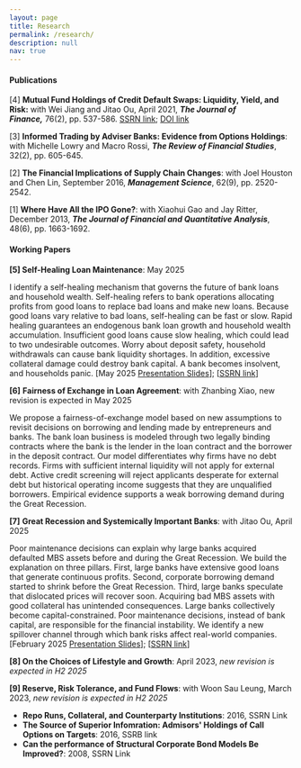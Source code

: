 ```yaml
---
layout: page
title: Research
permalink: /research/
description: null
nav: true
---
```

#### P﻿ublications

\[﻿4] **Mutual Fund Holdings of Credit Default Swaps: Liquidity, Yield, and Risk:** with Wei Jiang and Jitao Ou, April 2021, ***The Journal of Finance,*** 76(2), pp. 537-586.  [SSRN link](https://papers.ssrn.com/sol3/papers.cfm?abstract_id=2549996); [DOI link](https://onlinelibrary.wiley.com/doi/10.1111/jofi.12996)

\[﻿3] **Informed Trading by Adviser Banks: Evidence from Options Holdings**: with Michelle Lowry and Macro Rossi, ***The Review of Financial Studies***, 32(2), pp. 605-645.

\[﻿2] **The Financial Implications of Supply Chain Changes**: with Joel Houston and Chen Lin, September 2016, ***Management Science***, 62(9), pp. 2520-2542.

\[﻿1] **Where Have All the IPO Gone?**: with Xiaohui Gao and Jay Ritter, December 2013, ***The Journal of Financial and Quantitative Analysis***, 48(6), pp. 1663-1692.

#### Working Papers

**\[5] Self-Healing Loan Maintenance**: May 2025 

I identify a self-healing mechanism that governs the future of bank loans and household wealth. Self-healing refers to bank operations allocating profits from good loans to replace bad loans and make new loans. Because good loans vary relative to bad loans, self-healing can be fast or slow. Rapid healing guarantees an endogenous bank loan growth and household wealth accumulation. Insufficient good loans cause slow healing, which could lead to two undesirable outcomes. Worry about deposit safety, household withdrawals can cause bank liquidity shortages. In addition, excessive collateral damage could destroy bank capital. A bank becomes insolvent, and households panic. [May 2025 [Presentation Slides](https://www.dropbox.com/scl/fi/3mfm2k3zaaiazvqgahr3f/Banks_pres.pdf?rlkey=j47jsowynn2mci74cix4e2wdz&dl=0)[](https://www.dropbox.com/scl/fi/3mfm2k3zaaiazvqgahr3f/Banks_pres.pdf?rlkey=j47jsowynn2mci74cix4e2wdz&dl=0)]; [[SSRN link](https://papers.ssrn.com/sol3/papers.cfm?abstract_id=4649359)]

**\[6]** **Fairness of Exchange in Loan Agreement**: with Zhanbing Xiao, new revision is expected in May 2025

We propose a fairness-of-exchange model based on new assumptions to revisit decisions on borrowing and lending made by entrepreneurs and banks. The bank loan business is modeled through two legally binding contracts where the bank is the lender in the loan contract and the borrower in the deposit contract. Our model differentiates why firms have no debt records. Firms with sufficient internal liquidity will not apply for external debt. Active credit screening will reject applicants desperate for external debt but historical operating income suggests that they are unqualified borrowers. Empirical evidence supports a weak borrowing demand during the Great Recession.

**\[7]** **Great Recession and Systemically Important Banks**: with Jitao Ou, April 2025

Poor maintenance decisions can explain why large banks acquired defaulted MBS assets before and during the Great Recession. We build the explanation on three pillars. First, large banks have extensive good loans that generate continuous profits. Second, corporate borrowing demand started to shrink before the Great Recession. Third, large banks speculate that dislocated prices will recover soon. Acquiring bad MBS assets with good collateral has unintended consequences. Large banks collectively become capital-constrained.   Poor maintenance decisions, instead of bank capital, are responsible for the financial instability. We identify a new spillover channel through which bank risks affect real-world companies. [February 2025 [Presentation Slides](https://www.dropbox.com/scl/fi/3fcksh370x2qew0srsqoe/Bank_JC2_pres.pdf?rlkey=r2v2uf5qfhlh2fmg59nas3ddt&dl=0)[](https://www.dropbox.com/scl/fi/3fcksh370x2qew0srsqoe/Bank_JC2_pres.pdf?rlkey=r2v2uf5qfhlh2fmg59nas3ddt&dl=0)]; [[SSRN link](https://papers.ssrn.com/sol3/papers.cfm?abstract_id=5121111)]

**\[8] O﻿n the Choices of Lifestyle and Growth**: April 2023, *new revision is expected in H2 2025*

**\[9] R﻿eserve, Risk Tolerance, and Fund Flows**: with Woon Sau Leung, March 2023, *new revision is expected  in H2 2025*

* **R﻿epo Runs, Collateral, and Counterparty Institutions**: 2016, SSRN Link
* **T﻿he Source of Superior Infomration: Admisors' Holdings of Call Options on Targets**: 2016, SSRB link
* **C﻿an the performance of Structural Corporate Bond Models Be Improved?**: 2008, SSRN Link

<br/>